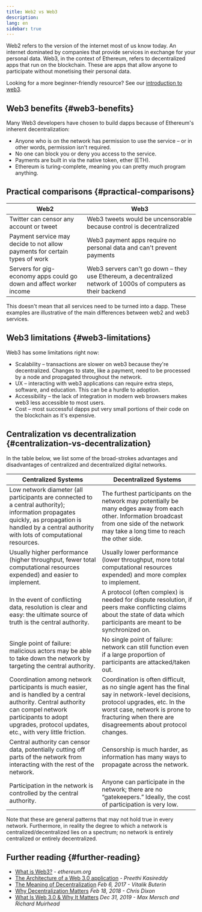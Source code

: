 ```yaml
---
title: Web2 vs Web3
description:
lang: en
sidebar: true
---
```


Web2 refers to the version of the internet most of us know today. An internet dominated by companies that provide services in exchange for your personal data. Web3, in the context of Ethereum, refers to decentralized apps that run on the blockchain. These are apps that allow anyone to participate without monetising their personal data.

Looking for a more beginner-friendly resource? See our [introduction to web3](/web3/).

## Web3 benefits {#web3-benefits}

Many Web3 developers have chosen to build dapps because of Ethereum's inherent decentralization:

- Anyone who is on the network has permission to use the service – or in other words, permission isn't required.
- No one can block you or deny you access to the service.
- Payments are built in via the native token, ether (ETH).
- Ethereum is turing-complete, meaning you can pretty much program anything.

## Practical comparisons {#practical-comparisons}

| Web2                                                                       | Web3                                                                                                           |
| -------------------------------------------------------------------------- | -------------------------------------------------------------------------------------------------------------- |
| Twitter can censor any account or tweet                                    | Web3 tweets would be uncensorable because control is decentralized                                             |
| Payment service may decide to not allow payments for certain types of work | Web3 payment apps require no personal data and can't prevent payments                                          |
| Servers for gig-economy apps could go down and affect worker income        | Web3 servers can't go down – they use Ethereum, a decentralized network of 1000s of computers as their backend |

This doesn't mean that all services need to be turned into a dapp. These examples are illustrative of the main differences between web2 and web3 services.

## Web3 limitations {#web3-limitations}

Web3 has some limitations right now:

- Scalability – transactions are slower on web3 because they're decentralized. Changes to state, like a payment, need to be processed by a node and propagated throughout the network.
- UX – interacting with web3 applications can require extra steps, software, and education. This can be a hurdle to adoption.
- Accessibility – the lack of integration in modern web browsers makes web3 less accessible to most users.
- Cost – most successful dapps put very small portions of their code on the blockchain as it's expensive.

## Centralization vs decentralization {#centralization-vs-decentralization}

In the table below, we list some of the broad-strokes advantages and disadvantages of centralized and decentralized digital networks.

| Centralized Systems                                                                                                                                                                                                    | Decentralized Systems                                                                                                                                                                                                            |
| ---------------------------------------------------------------------------------------------------------------------------------------------------------------------------------------------------------------------- | -------------------------------------------------------------------------------------------------------------------------------------------------------------------------------------------------------------------------------- |
| Low network diameter (all participants are connected to a central authority); information propagates quickly, as propagation is handled by a central authority with lots of computational resources.                   | The furthest participants on the network may potentially be many edges away from each other. Information broadcast from one side of the network may take a long time to reach the other side.                                    |
| Usually higher performance (higher throughput, fewer total computational resources expended) and easier to implement.                                                                                                  | Usually lower performance (lower throughput, more total computational resources expended) and more complex to implement.                                                                                                         |
| In the event of conflicting data, resolution is clear and easy: the ultimate source of truth is the central authority.                                                                                                 | A protocol (often complex) is needed for dispute resolution, if peers make conflicting claims about the state of data which participants are meant to be synchronized on.                                                        |
| Single point of failure: malicious actors may be able to take down the network by targeting the central authority.                                                                                                     | No single point of failure: network can still function even if a large proportion of participants are attacked/taken out.                                                                                                        |
| Coordination among network participants is much easier, and is handled by a central authority. Central authority can compel network participants to adopt upgrades, protocol updates, etc., with very little friction. | Coordination is often difficult, as no single agent has the final say in network-level decisions, protocol upgrades, etc. In the worst case, network is prone to fracturing when there are disagreements about protocol changes. |
| Central authority can censor data, potentially cutting off parts of the network from interacting with the rest of the network.                                                                                         | Censorship is much harder, as information has many ways to propagate across the network.                                                                                                                                         |
| Participation in the network is controlled by the central authority.                                                                                                                                                   | Anyone can participate in the network; there are no “gatekeepers.” Ideally, the cost of participation is very low.                                                                                                               |

Note that these are general patterns that may not hold true in every network. Furthermore, in reality the degree to which a network is centralized/decentralized lies on a spectrum; no network is entirely centralized or entirely decentralized.

## Further reading {#further-reading}

- [What is Web3?](/web3/) - _ethereum.org_
- [The Architecture of a Web 3.0 application](https://www.preethikasireddy.com/post/the-architecture-of-a-web-3-0-application) - _Preethi Kasireddy_
- [The Meaning of Decentralization](https://medium.com/@VitalikButerin/the-meaning-of-decentralization-a0c92b76a274) _Feb 6, 2017 - Vitalik Buterin_
- [Why Decentralization Matters](https://medium.com/s/story/why-decentralization-matters-5e3f79f7638e) _Feb 18, 2018 - Chris Dixon_
- [What Is Web 3.0 & Why It Matters](https://medium.com/fabric-ventures/what-is-web-3-0-why-it-matters-934eb07f3d2b) _Dec 31, 2019 - Max Mersch and Richard Muirhead_
